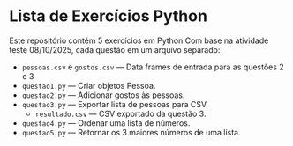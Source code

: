 # Lista de Exercícios Python

Este repositório contém 5 exercícios em Python Com base na atividade teste 08/10/2025, cada questão em um arquivo separado:

- `pessoas.csv` e `gostos.csv` — Data frames de entrada para as questões 2 e 3
- `questao1.py` — Criar objetos Pessoa.
- `questao2.py` — Adicionar gostos às pessoas.
- `questao3.py` — Exportar lista de pessoas para CSV.
   - `resultado.csv` — CSV exportado da questão 3.
- `questao4.py` — Ordenar uma lista de números.
- `questao5.py` — Retornar os 3 maiores números de uma lista.
